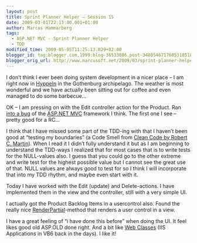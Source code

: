 ```yaml
---
layout: post
title: Sprint Planner Helper – Session 15
date: 2009-03-01T22:13:00.001+01:00
author: Marcus Hammarberg
tags:
  - ASP.NET MVC - Sprint Planner Helper
  - TDD
modified_time: 2009-05-05T11:25:13.029+02:00
blogger_id: tag:blogger.com,1999:blog-36533086.post-3480546717605318518
blogger_orig_url: http://www.marcusoft.net/2009/03/sprint-planner-helper-session-15.html
---
```



I don’t think I ever been doing system development in a nicer place – I
am right now in <a href="http://www.hitta.se/LargeMap.aspx?var=Hyppeln"
target="_blank">Hyppeln</a> in the Gothenburg archipelago. The weather
is most wonderful and we have actually been sitting out for coffee and
even managed to do some barbecue…

OK – I am pressing on with the Edit controller action for the Product.
Ran <a
href="http://www.marcusoft.net/2009/03/aspnet-mvc-running-transformation-error.html"
target="_blank">into a bug</a> of the
<a href="http://www.asp.net/mvc/" target="_blank">ASP.NET MVC</a>
framework I think. The first one I see – pretty good for a RC…

I think that I have missed some part of the TDD-ing with that I haven’t
been good at “testing my boundaries” (a Code Smell from <a
href="http://www.amazon.com/Clean-Code-Handbook-Software-Craftsmanship/dp/0132350882"
target="_blank">Clean Code by Robert C. Martin</a>). When I read it I
didn’t fully understand it but as I am beginning to understand the
TDD-ways I realized that for most cases that is to write tests for the
NULL-values also. I guess that you could go to the other extreme and
write test for the highest possible value but I cannot see the great use
of that. NULL values are always good to test for so I think I will
incorporate that into my TDD rhythm, and maybe even start with it.

Today I have worked with the Edit (update) and Delete-actions. I have
implemented them in the view and the controller, still with a very
simple UI.

I actually got the Product Backlog Items in a usercontrol also. Found
the really nice <a
href="http://devlicio.us/blogs/derik_whittaker/archive/2008/11/24/renderpartial-vs-renderaction.aspx"
target="_blank">RenderPartial</a>-method that renders a user control in
a view.

I have a great feeling of “i have done this before” when doing the UI.
It feel likes good old ASP.OLD done right. And a bit like
<a href="http://www.avdf.com/oct98/art_id003.html" target="_blank">Web
Classes</a> (IIS Applications in VB6 back in the days). I like it!
